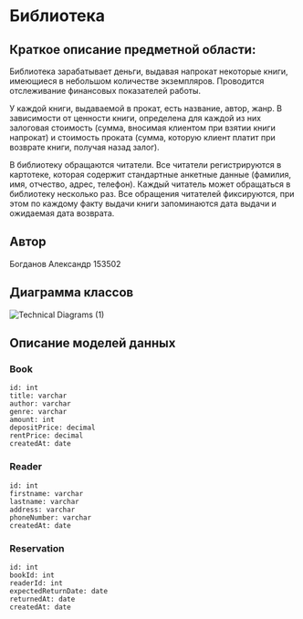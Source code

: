 # Библиотека

## Краткое описание предметной области:

Библиотека зарабатывает деньги, выдавая напрокат некоторые книги,
имеющиеся в небольшом количестве экземпляров. Проводится отслеживание финансовых показателей работы.

У каждой книги, выдаваемой в прокат, есть название, автор, жанр.
В зависимости от ценности книги, определена 
для каждой из них залоговая стоимость 
(сумма, вносимая клиентом при взятии книги напрокат) и стоимость проката 
(сумма, которую клиент платит при возврате книги, получая назад залог).

В библиотеку обращаются читатели. Все читатели регистрируются в картотеке, 
которая содержит стандартные анкетные данные (фамилия, имя, отчество, адрес, телефон). 
Каждый читатель может обращаться в библиотеку несколько раз.
Все обращения читателей фиксируются, при этом по каждому факту 
выдачи книги запоминаются дата выдачи и ожидаемая дата возврата.

## Автор

Богданов Александр 153502

## Диаграмма классов

![Technical Diagrams (1)](https://user-images.githubusercontent.com/90352952/222985215-9403016d-cdb4-487f-a8f0-ecba803c13a5.jpg)

## Описание моделей данных

### Book

```
id: int
title: varchar
author: varchar
genre: varchar
amount: int
depositPrice: decimal
rentPrice: decimal
createdAt: date
```

### Reader

```
id: int
firstname: varchar
lastname: varchar
address: varchar
phoneNumber: varchar
createdAt: date
```

### Reservation

```
id: int
bookId: int
readerId: int
expectedReturnDate: date
returnedAt: date
createdAt: date
```
